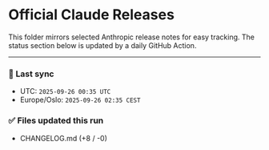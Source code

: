# Official Claude Releases

This folder mirrors selected Anthropic release notes for easy tracking.
The status section below is updated by a daily GitHub Action.


---

<!-- sync-status:start -->

### 🔄 Last sync
- UTC: `2025-09-26 00:35 UTC`
- Europe/Oslo: `2025-09-26 02:35 CEST`

### ✅ Files updated this run

- CHANGELOG.md (+8 / -0)<!-- sync-status:end -->






































